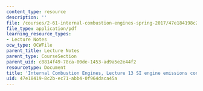 ```yaml
---
content_type: resource
description: ''
file: /courses/2-61-internal-combustion-engines-spring-2017/47e184198c2bec71abb40f964daca45a_MIT2_61S17_lec13.pdf
file_type: application/pdf
learning_resource_types:
- Lecture Notes
ocw_type: OCWFile
parent_title: Lecture Notes
parent_type: CourseSection
parent_uid: c8814f49-78ca-00de-1453-ad9a5e2e44f2
resourcetype: Document
title: 'Internal Combustion Engines, Lecture 13 SI engine emissions control '
uid: 47e18419-8c2b-ec71-abb4-0f964daca45a
---
```

